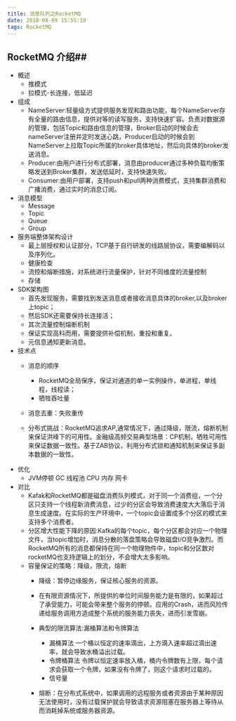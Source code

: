 ```yaml
---
title: 消息队列之RocketMQ
date: 2018-08-09 15:55:19
tags: RocketMQ
---
```

## RocketMQ 介绍##
- 概述
	- 推模式
	- 拉模式-长连接，低延迟
- 组成
	- NameServer:轻量级方式提供服务发现和路由功能，每个NameServer存有全量的路由信息，提供对等的读写服务，支持快速扩容。负责对数据源的管理，包括Topic和路由信息的管理，Broker启动的时候会去nameServer注册并定时发送心跳，Producer启动的时候会到NameServer上拉取Topic所属的broker具体地址，然后向具体的broker发送消息。
	- Producer:由用户进行分布式部署，消息由producer通过多种负载均衡策略发送到Broker集群，发送低延时，支持快速失败。
	- Consumer:由用户部署，支持push和pull两种消费模式，支持集群消费和广播消费，通过实时的消息订阅。
- 消息模型
	- Message
	- Topic
	- Queue
	- Group
- 服务端整体架构设计
	- 最上层授权和认证部分，TCP基于自行研发的线路层协议，需要编解码以及序列化。
	- 健康检查
	- 流控和熔断措施，对系统进行流量保护，针对不同维度的流量控制
	- 存储
- SDK架构图
	- 首先发现服务，需要找到发送消息或者接收消息具体的broker,以及broker上topic；
	- 然后SDK还需要保持长连接活；
	- 其次流量控制熔断机制
	- 保证实现高科而用，需要提供补偿机制，重投和重复。
	- 元信息通知更新消息。
- 技术点
	- 消息的顺序
		- RocketMQ全局保序，保证对通道的单一实例操作，单进程，单线程，线程读；
		- 牺牲吞吐量
	
	- 消息去重：失败重传
	- 分布式挑战：RocketMQ追求AP,通常情况下，通过降级，限流，熔断机制来保证洪峰下的可用性。金融级高频交易典型场景：CP机制，牺牲可用性来保证数据一致性。基于ZAB协议，利用分布式锁和通知机制来保证多副本数据的一致性。
- 优化
	- JVM停顿 GC 线程池 CPU 内存 网卡
- 对比
	- Kafak和RocketMQ都是磁盘消费队列模式，对于同一个消费组，一个分区只支持一个线程新消费消息，过少的分区会导致消费速度大大落后于消息生成速度。在实际的生产环境中，一个topic会设置成多个分区的模式来支持多个消费者。
	- 分区增大性能下降的原因:Kafka的每个topic，每个分区都会对应一个物理文件，当topic增加时，消息分散的落盘策略会导致磁盘I/O竞争激烈。而RocketMQ所有的消息都保持在同一个物理物件中，topic和分区数对rocketMQ也支持逻辑上的划分，不会增大太多影响。
	- 容量保证的策略：降级，限流，熔断
		- 降级：暂停边缘服务，保证核心服务的资源。
		- 在有限资源情况下，所提供的单位时间服务能力是有限的，如果超过了承受能力，可能会带来整个服务的停顿。应用的Crash，进而风险传递给服务调用方造成整个系统的服务能力丧失，进而引发雪崩。
		- 典型的限流算法:漏桶算法和令牌算法
			- 漏桶算法 一个桶以恒定的速率滴出，上方滴入速率超过滴出速率，就会导致水桶溢出过载。
			- 令牌桶算法 令牌以恒定速率放入桶，桶内令牌数有上限，每个请求会获取一个令牌，如果没有令牌了，则这个请求时过载的。
			- 信号量
	
		- 熔断：在分布式系统中，如果调用的远程服务或者资源由于某种原因无法使用时，没有过载保护就会导致请求资源阻塞在服务器上等待从而消耗掉系统或服务器资源。
	
			